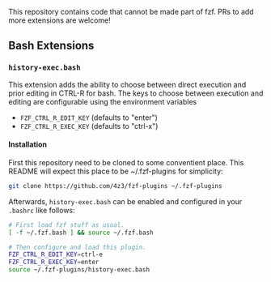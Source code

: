 This repository contains code that cannot be made part of fzf.
PRs to add more extensions are welcome!

## Bash Extensions

### `history-exec.bash`

This extension adds the ability to choose between direct execution and prior
editing in CTRL-R for bash.  The keys to choose between execution and editing
are configurable using the environment variables

* `FZF_CTRL_R_EDIT_KEY` (defaults to "enter")
* `FZF_CTRL_R_EXEC_KEY` (defaults to "ctrl-x")

#### Installation

First this repository need to be cloned to some conventient place.
This README will expect this place to be ~/.fzf-plugins for simplicity:

```bash
git clone https://github.com/4z3/fzf-plugins ~/.fzf-plugins
```

Afterwards, `history-exec.bash` can be enabled and configured in your
`.bashrc` like follows:

```bash
# First load fzf stuff as usual.
[ -f ~/.fzf.bash ] && source ~/.fzf.bash

# Then configure and load this plugin.
FZF_CTRL_R_EDIT_KEY=ctrl-e
FZF_CTRL_R_EXEC_KEY=enter
source ~/.fzf-plugins/history-exec.bash
```
